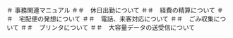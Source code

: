 ＃ 事務関連マニュアル
＃＃　休日出勤について
＃＃　経費の精算について
＃＃　宅配便の発想について
＃＃　電話、来客対応について
＃＃　ごみ収集について
＃＃　プリンタについて
＃＃　大容量データの送受信について